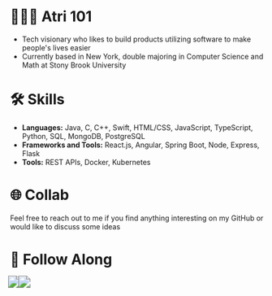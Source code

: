 # 👷🏽‍♂️ Atri 101
- Tech visionary who likes to build products utilizing software to make people's lives easier
- Currently based in New York, double majoring in Computer Science and Math at Stony Brook University

# 🛠 Skills
- **Languages:** Java, C, C++, Swift, HTML/CSS, JavaScript, TypeScript, Python, SQL, MongoDB, PostgreSQL
- **Frameworks and Tools:** React.js, Angular, Spring Boot, Node, Express, Flask
- **Tools:** REST APIs, Docker, Kubernetes 

# 🌐 Collab
Feel free to reach out to me if you find anything interesting on my GitHub or would like to discuss some ideas

# 🔗 Follow Along
<a href="https://atri-lab.github.io/atri-portfolio/" target="_blank">
  <img src="https://img.shields.io/badge/Portfolio-Visit-blue?style=flat&logo=internet-explorer&logoColor=white" style="transform: scale(1.5);">
</a>
<a href="https://www.linkedin.com/in/atrivyas/" target="_blank">
  <img src="https://img.shields.io/badge/LinkedIn-Connect-blue?style=flat&logo=linkedin&logoColor=white" style="transform: scale(1.5);">
</a>
